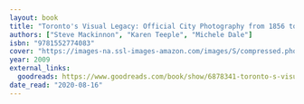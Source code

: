```yaml
---
layout: book
title: "Toronto's Visual Legacy: Official City Photography from 1856 to the Present"
authors: ["Steve Mackinnon", "Karen Teeple", "Michele Dale"]
isbn: "9781552774083"
cover: "https://images-na.ssl-images-amazon.com/images/S/compressed.photo.goodreads.com/books/1356038214i/6878341.jpg"
year: 2009
external_links:
  goodreads: https://www.goodreads.com/book/show/6878341-toronto-s-visual-legacy
date_read: "2020-08-16"
---
```

